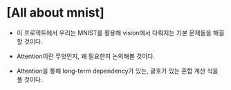 # [All about mnist]

- 이 프로젝트에서 우리는 MNIST를 활용해 vision에서 다뤄지는 기본 문제들을 해결할 것이다.

- Attention이란 무엇인지, 왜 필요한지 논의해볼 것이다.

- Attention을 통해 long-term dependency가 있는, 괄호가 있는 혼합 계산 식을 풀 것이다.

